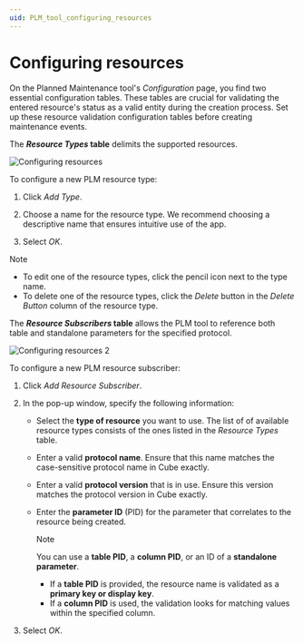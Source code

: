 ```yaml
---
uid: PLM_tool_configuring_resources
---
```


# Configuring resources

On the Planned Maintenance tool's *Configuration* page, you find two essential configuration tables. These tables are crucial for validating the entered resource's status as a valid entity during the creation process. Set up these resource validation configuration tables before creating maintenance events.

The ***Resource Types* table** delimits the supported resources.

![Configuring resources](~/user-guide/images/Configuring_resources2.png)

To configure a new PLM resource type:

1. Click *Add Type*.

1. Choose a name for the resource type. We recommend choosing a descriptive name that ensures intuitive use of the app.

1. Select *OK*.

> [!NOTE]
>
> - To edit one of the resource types, click the pencil icon next to the type name.
> - To delete one of the resource types, click the *Delete* button in the *Delete Button* column of the resource type.

The ***Resource Subscribers* table** allows the PLM tool to reference both table and standalone parameters for the specified protocol.

![Configuring resources 2](~/user-guide/images/Configuring_resources.png)

To configure a new PLM resource subscriber:

1. Click *Add Resource Subscriber*.

1. In the pop-up window, specify the following information:

   - Select the **type of resource** you want to use. The list of of available resource types consists of the ones listed in the *Resource Types* table.

   - Enter a valid **protocol name**. Ensure that this name matches the case-sensitive protocol name in Cube exactly.

   - Enter a valid **protocol version** that is in use. Ensure this version matches the protocol version in Cube exactly.

   - Enter the **parameter ID** (PID) for the parameter that correlates to the resource being created.

     > [!NOTE]
     > You can use a **table PID**, a **column PID**, or an ID of a **standalone parameter**.
     >
     > - If a **table PID** is provided, the resource name is validated as a **primary key or display key**.
     > - If a **column PID** is used, the validation looks for matching values within the specified column.

1. Select *OK*.
